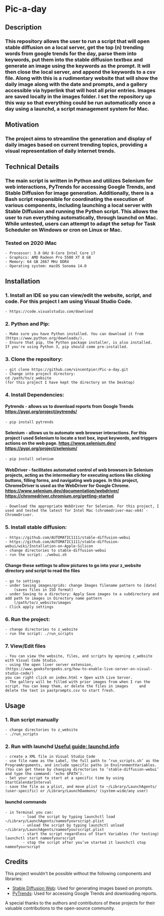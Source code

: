 # Pic-a-day

## Description

### This repository allows the user to run a script that will open stable diffusion on a local server, get the top (n) trending words from google trends for the day, parse them into keywords, put them into the stable diffusion textbox and generate an image using the keywords as the prompt. It will then close the local server, and append the keywords to a csv file. Along with this is a rudimentary website that will show the daily image along with the date and prompts, and a gallery accessible via hyperlink that will host all prior entries. Images are saved locally in the images folder. I set the repository up this way so that everything could be run automatically once a day using a launchd, a script management system for Mac.

## Motivation

### The project aims to streamline the generation and display of daily images based on current trending topics, providing a visual representation of daily internet trends.

## Technical Details

### The main script is written in Python and utilizes Selenium for web interactions, PyTrends for accessing Google Trends, and Stable Diffusion for image generation. Additionally, there is a Bash script responsible for coordinating the execution of various components, including launching a local server with Stable Diffusion and running the Python script. This allows the user to run everything automatically, through launchd on Mac. While untested, users can attempt to adapt the setup for Task Scheduler on Windows or cron on Linux or Mac.

### Tested on 2020 iMac 
	- Processor: 3.8 GHz 8-Core Intel Core i7 
	- Graphics: AMD Radeon Pro 5500 XT 8 GB
	- Memory: 64 GB 2667 MHz DDR4
	- Operating system: macOS Sonoma 14.0

## Installation

### 1. Install an IDE so you can view/edit the website, script, and code. For this project I am using Visual Studio Code.
	- https://code.visualstudio.com/download
	
### 2. Python and Pip: 
	- Make sure you have Python installed. You can download it from (https://www.python.org/downloads/).
	- Ensure that pip, the Python package installer, is also installed.
	If you're using Python 3, pip should come pre-installed.
	
### 3. Clone the repository: 
	- git clone https://github.com/vincentpier/Pic-a-day.git
	- Change into project directory: 
	cd /path/to/z_website
	(for this project I have kept the directory on the Desktop)

### 4. Install Dependencies:

#### Pytrends - allows us to download reports from Google Trends https://pypi.org/project/pytrends/
	- pip install pytrends 

#### Selenium - allows us to automate web browser interactions. For this project I used Selenium to locate a text box, input keywords, and triggers actions on the web page. https://www.selenium.dev/    https://pypi.org/project/selenium/
	- pip install selenium

#### WebDriver - facilitates automated control of web browsers in Selenium projects, acting as the intermediary for executing actions like clicking buttons, filling forms, and navigating web pages. In this project, ChromeDriver is used as the WebDriver for Google Chrome. https://www.selenium.dev/documentation/webdriver/      https://chromedriver.chromium.org/getting-started

	- Download the appropriate WebDriver for Selenium. For this project, I used and tested the latest for Intel Mac (chromedriver-mac-x64) - ChromeDriver.

### 5. Install stable diffusion:
	- https://github.com/AUTOMATIC1111/stable-diffusion-webui
	- https://github.com/AUTOMATIC1111/stable-diffusion-webui/wiki/Installation-on-Apple-Silicon
	- change directories to stable-diffusion-webui
	- run the script: ./webui.sh
  
  #### Change these settings to allow pictures to go into your z_website directory and script to read the files
	- go to settings 
	- under Saving images/grids: change Images filename pattern to [date]
		(saves files in ISO format)
	- under Saving to a directory: Apply Save images to a subdirectory and add path to images in Directory name pattern
		(/path/to/z_website/images
	- Click apply settings
	

### 6. Run the project: 
	- change directories to z_website
	- run the script: ./run_scripts

### 7. View/Edit files
	- You can view the website, files, and scripts by opening z_website with Visual Code Studio. 
	- using the open liver server extension, (https://www.geeksforgeeks.org/how-to-enable-live-server-on-visual-studio-code/)
	you can right click on index.html + Open with Live Server.
	- The gallery will be filled with prior images from when I ran the script. You can keep them, or delete the files in images 	and delete the text in pastprompts.csv to start fresh.

## Usage
### 1. Run script manually
	- change directories to z_website
	- ./run_scripts

### 2. Run with launchd [Useful guide: launchd.info](https://launchd.info/)
	- create a XML file in Visual Studio Code
	- use file name as the Label, the full path to ‘run_scripts.sh’ as the ProgramArguments, and include specific paths in EnvironmentVariables. (You can get these by changing directories to ‘stable-diffusion-webui’ and type the command: ‘echo $PATH’).
	- Set your script to start at a specific time by using StartCalendarInterval
	- save the file as a plist, and move plist to ~/Library/LaunchAgents/ (user-specific) or /Library/LaunchDaemons/ (system-wide/any user)
 #### launchd commands
	- in Terminal you can:
		 	- load the script by typing launchctl load ~/Library/LaunchAgents/nameofyourscript.plist
			- unload the script by typing launchctl unload ~/Library/LaunchAgents/nameofyourscript.plist
			- start the script regardless of Start Variables (for testing) launchctl start nameofyourscript
			- stop the script after you’ve started it launchctl stop nameofyourscript
				
		
## Credits

This project wouldn't be possible without the following components and libraries:

- [Stable Diffusion Web](https://github.com/AUTOMATIC1111/stable-diffusion-webui): Used for generating images based on prompts.
- [PyTrends](https://pypi.org/project/pytrends/): Used for accessing Google Trends and downloading reports.

A special thanks to the authors and contributors of these projects for their valuable contributions to the open-source community.


